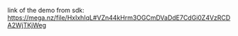link of the demo from sdk: https://mega.nz/file/HxIxhIqL#VZn44kHrm3OGCmDVaDdE7CdGi0Z4VzRCDA2WjTKjWeg

